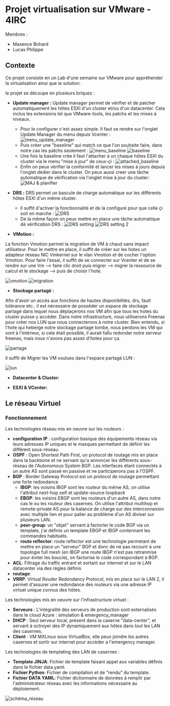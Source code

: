 # Projet virtualisation sur VMware - 4IRC

Membres : 
* Maxence Bohard
* Lucas Philippe

## Contexte

Ce projet consiste en un Lab d'une semaine sur VMware pour appréhender la virtualisation ainsi que la solution.

le projet se découpe en plusieurs briques : 

* **Update manager :**
Update manager permet de vérifier et de patcher automatiquement les hôtes ESXI d'un cluster et/ou d'un datacenter. Cela inclus les extensions tel que VMware-tools, les patchs et les mises à niveaux.

	* Pour le configurer c'est assez simple. Il faut se rendre sur l'onglet Update Manager du menu depuis Vcenter :
	![menu_update_manager](https://github.com/Tenebry/Infra_VmWare_4IRC/blob/master/Menu.png?raw=true)
	* Puis créer une "baseline" qui match ce que l'on souhaite faire, dans notre cas les patchs seulement :
	![menu_baseline](https://github.com/Tenebry/Infra_VmWare_4IRC/blob/master/UpdateManagerPNG.PNG?raw=true)
	![baseline](https://github.com/Tenebry/Infra_VmWare_4IRC/blob/master/Baseline.png?raw=true)
	* Une fois la baseline crée il faut l'attacher à un chaque hôtes ESXI du cluster via le menu "mise à jour" de ceux-çi :
	![attached_baseline](https://github.com/Tenebry/Infra_VmWare_4IRC/blob/master/BaselineAttached.PNG?raw=true)
	* Enfin on peux vérifier la conformité et lancer les mises à jours depuis l'onglet dédier dans le cluster. On peux aussi creer une tâche automatique de vérification via l'onglet mise à jour du cluster:
	![MAJ & planifier](https://github.com/Tenebry/Infra_VmWare_4IRC/blob/master/Planifier.PNG?raw=true)
	
	
* **DRS :**
DRS permet un bascule de charge automatique sur les différents hôtes ESXI d'un même cluster. 

	* Il suffit d'activer la fonctionnalité et de la configuré pour que celle çi soit en marche :
	![DRS](https://github.com/Tenebry/Infra_VmWare_4IRC/blob/master/DRS.PNG?raw=true)
	* De la même façon on peux mettre en place une tâche automatique dé vérification DRS : 
	![DRS setting](https://github.com/Tenebry/Infra_VmWare_4IRC/blob/master/SettingDRS.PNG?raw=true)
	![DRS setting 2](https://github.com/Tenebry/Infra_VmWare_4IRC/blob/master/SettingDRS-2.PNG?raw=true)
	

* **VMotion :**

La fonction Vmotion permet la migration de VM à chaud sans impact utilisateur. Pour le mettre en place, il suffit de créer sur les hotes un adapteur réseau NIC Vmkernel sur le vlan Vmotion et de cocher l'option Vmotion. Pour faire l'essai, il suffit de se connecter sur Vcenter et de se rendre sur une Vm --> faire clic droit puis migrer --> migrer la ressource de calcul et le stockage --> puis de choisir l'hote.

![vmotion](https://user-images.githubusercontent.com/47632799/74013834-a2470080-498d-11ea-9168-eaceee4fc4a8.png)
![migration](https://github.com/Tenebry/Infra_VmWare_4IRC/blob/master/migration.PNG?raw=true)


* **Stockage partagé :**

Afin d'avoir un accès aux fonctions de hautes disponibilités, drs, fault tolérance etc.. il est nécessaire de posséder un espace de stockage partagé dans lequel nous déplaçerons nos VM afin que tous les hotes du cluster puisse y accéder. Dans notre infrastructure, nous utiliserons Freenas pour créer nos LUN que nous connecterons à notre cluster. Bien entendu, si l'hote qui heberge notre stockage partagé tombe, nous perdons les VM qui sont à l'intérieur, si cela était possible, il aurait fallu redonder notre serveur freenas, mais nous n'avons pas assez d'hotes pour ça.

![partage](https://github.com/Tenebry/Infra_VmWare_4IRC/blob/master/stockage_partag%C3%A9.png?raw=true)

Il suffit de Migrer les VM voulues dans l'espace partagé LUN :

![lun](https://github.com/Tenebry/Infra_VmWare_4IRC/blob/master/lun.png?raw=true)

* **Datacenter & Cluster:**

* **ESXI & VCenter:**












## Le  réseau Virtuel

### Fonctionnement

Les technologies réseau mis en oeuvre sur les routeurs :
  - **configuration IP** : configuration basique des équipements réseau via leurs adresses IP uniques et le masques permettant de définir les différent sous-réseau.
  - **OSPF** : Open Shortest Path First, un protocol de routage mis en place dans la backbone et ne servant qu'a annoncer les différents sous-réseau de l'Autonomous System BGP. Les interfaces étant connectés à un autre AS sont passé en passive et ne participerons pas à l'OSPF.
  - **BGP** : Border Gateway Protocol est un protocol de routage permettant une forte redondance 
    - **IBGP**: les voisins IBGP sont les routeur du même AS, on utilise l'attribut next-hop self et update-source loopback
    - **EBGP**: les voisins EBGP sont les routeurs d'un autre AS, dans notre cas le ou les routeur des casernes. On utilise l'attribut multihop et remote-private AS pour la balance de charge sur des interconnexion avec multiple lien et pour palier au problème d'un AS diviser sur plusieurs LAN.
    - **peer-group**: un "objet" servant à factorier le code BGP via un template, j'ai définis un template EBGP et IBGP contennant les commandes habituels.
    - **route reflector**: route reflector est une technologie permetant de mettre en place un "serveur" BGP et donc de ne pas recourir à une topologie full mesh (en IBGP une route IBGP n'est pas retranmise pour éviter les boucle), on factorise le code correspondant à BGP.
  - **ACL**: Filtrage du traffic entrant et sortant sur internet et sur le LAN datacenter via des règles définis
  - **routage**: 
  - **VRRP**: Virtual Rouder Redondancy Protocol, mis en place sur le LAN 2, il permet d'assurer une redondance des routeurs via une adresse IP virtuel unique connus des hôtes.
 
 Les technologies mis en oeuvre sur l'infrastructure virtuel : 
  - **Serveurs** : L'intégralité des serveurs de production sont externalisés dans le cloud Azure : simulation & emergency_manager
  - **DHCP** : Seul serveur local, présent dans la caserne "data-center", et servant à octroyer des IP dynamiquement aux hôtes dans tout les LAN des casernes.
  - **Client** : VM MXLinux sous VirtualBox, elle peux joindre les autres casernes et sortir sur internet pour accèder a l'emergency manager.

 Les technologies de templating des LAN de casernes :
  - **Template JINJA**: Fichier de template faisant appel aux variables définis dans le fichier data.yaml. 
  - **Fichier Python**: Fichier de compilation et de "rendu" du template.
  - **Fichier DATA YAML**: Fichier dictionnaire de données à remplir par l'administrateur réseau avec les informations nécessaire au déploiement.

![schéma_réseau](https://github.com/Tenebry/Network_On_Fire/blob/master/Capture.PNG)

